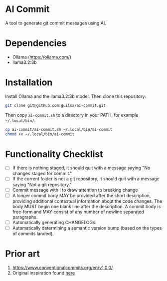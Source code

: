# AI Commit

A tool to generate git commit messages using AI.

# Dependencies

- Ollama (https://ollama.com/)
- llama3.2:3b

# Installation

Install Ollama and the llama3.2:3b model. Then clone this repository:

```bash
git clone git@github.com:guilsa/ai-commit.git
```

Then copy `ai-commit.sh` to a directory in your PATH, for example `~/.local/bin/`:

```bash
cp ai-commit/ai-commit.sh ~/.local/bin/ai-commit
chmod +x ~/.local/bin/ai-commit
```

# Functionality Checklist

- [ ] If there is nothing staged, it should quit with a message saying "No changes staged for commit."
- [ ] If the current folder is not a git repository, it should quit with a message saying "Not a git repository."
- [ ] Commit message with ! to draw attention to breaking change
- [ ] A longer commit body MAY be provided after the short description, providing additional contextual information about the code changes. The body MUST begin one blank line after the description. A commit body is free-form and MAY consist of any number of newline separated paragraphs.
- [ ] Automatically generating CHANGELOGs.
- [ ] Automatically determining a semantic version bump (based on the types of commits landed).

# Prior art

1. https://www.conventionalcommits.org/en/v1.0.0/
2. Original inspiration found [here](https://helius.dk/cheat-sheets/ollama/)